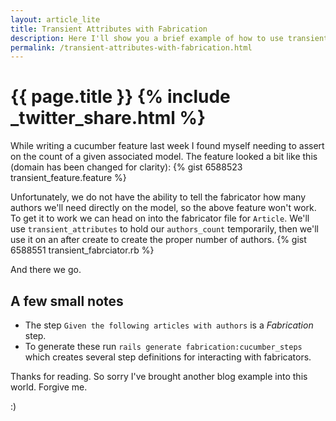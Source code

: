 ```yaml
---
layout: article_lite
title: Transient Attributes with Fabrication
description: Here I'll show you a brief example of how to use transient attributes with the Fabrication gem!
permalink: /transient-attributes-with-fabrication.html
---
```


<h1 class="title">{{ page.title }}
{% include _twitter_share.html %}
</h1>

While writing a cucumber feature last week I found myself needing to assert on the count of a given associated model. The feature looked a bit like this (domain has been changed for clarity):
{% gist 6588523 transient_feature.feature %}

Unfortunately, we do not have the ability to tell the fabricator how many authors we'll need directly on the model, so the above feature won't work.  To get it to work we can head on into the fabricator file for `Article`.  We'll use `transient_attributes` to hold our `authors_count` temporarily, then we'll use it on an after create to create the proper number of authors.
{% gist 6588551 transient_fabrciator.rb %}


And there we go.

## A few small notes

* The step `Given the following articles with authors` is a *Fabrication* step.
* To generate these run `rails generate fabrication:cucumber_steps` which creates several step definitions for interacting with fabricators.

Thanks for reading.  So sorry I've brought another blog example into this world.  Forgive me.

:)


